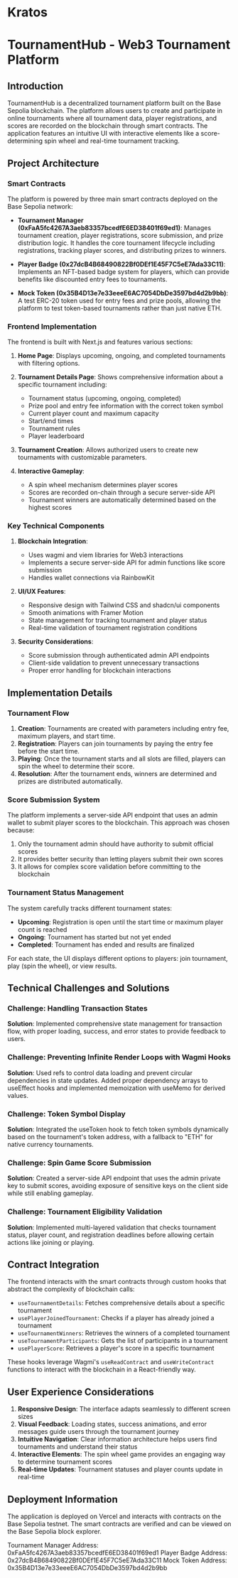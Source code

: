 # Kratos

# TournamentHub - Web3 Tournament Platform

## Introduction

TournamentHub is a decentralized tournament platform built on the Base Sepolia blockchain. The platform allows users to create and participate in online tournaments where all tournament data, player registrations, and scores are recorded on the blockchain through smart contracts. The application features an intuitive UI with interactive elements like a score-determining spin wheel and real-time tournament tracking.

## Project Architecture

### Smart Contracts

The platform is powered by three main smart contracts deployed on the Base Sepolia network:

- **Tournament Manager (0xFaA5fc4267A3aeb83357bcedfE6ED38401f69ed1)**: Manages tournament creation, player registrations, score submission, and prize distribution logic. It handles the core tournament lifecycle including registrations, tracking player scores, and distributing prizes to winners.

- **Player Badge (0x27dcB4B68490822Bf0DEf1E45F7C5eE7Ada33C11)**: Implements an NFT-based badge system for players, which can provide benefits like discounted entry fees to tournaments.

- **Mock Token (0x35B4D13e7e33eeeE6AC7054DbDe3597bd4d2b9bb)**: A test ERC-20 token used for entry fees and prize pools, allowing the platform to test token-based tournaments rather than just native ETH.

### Frontend Implementation

The frontend is built with Next.js and features various sections:

1. **Home Page**: Displays upcoming, ongoing, and completed tournaments with filtering options.

2. **Tournament Details Page**: Shows comprehensive information about a specific tournament including:

   - Tournament status (upcoming, ongoing, completed)
   - Prize pool and entry fee information with the correct token symbol
   - Current player count and maximum capacity
   - Start/end times
   - Tournament rules
   - Player leaderboard

3. **Tournament Creation**: Allows authorized users to create new tournaments with customizable parameters.

4. **Interactive Gameplay**:
   - A spin wheel mechanism determines player scores
   - Scores are recorded on-chain through a secure server-side API
   - Tournament winners are automatically determined based on the highest scores

### Key Technical Components

1. **Blockchain Integration**:

   - Uses wagmi and viem libraries for Web3 interactions
   - Implements a secure server-side API for admin functions like score submission
   - Handles wallet connections via RainbowKit

2. **UI/UX Features**:

   - Responsive design with Tailwind CSS and shadcn/ui components
   - Smooth animations with Framer Motion
   - State management for tracking tournament and player status
   - Real-time validation of tournament registration conditions

3. **Security Considerations**:
   - Score submission through authenticated admin API endpoints
   - Client-side validation to prevent unnecessary transactions
   - Proper error handling for blockchain interactions

## Implementation Details

### Tournament Flow

1. **Creation**: Tournaments are created with parameters including entry fee, maximum players, and start time.
2. **Registration**: Players can join tournaments by paying the entry fee before the start time.
3. **Playing**: Once the tournament starts and all slots are filled, players can spin the wheel to determine their score.
4. **Resolution**: After the tournament ends, winners are determined and prizes are distributed automatically.

### Score Submission System

The platform implements a server-side API endpoint that uses an admin wallet to submit player scores to the blockchain. This approach was chosen because:

1. Only the tournament admin should have authority to submit official scores
2. It provides better security than letting players submit their own scores
3. It allows for complex score validation before committing to the blockchain

### Tournament Status Management

The system carefully tracks different tournament states:

- **Upcoming**: Registration is open until the start time or maximum player count is reached
- **Ongoing**: Tournament has started but not yet ended
- **Completed**: Tournament has ended and results are finalized

For each state, the UI displays different options to players: join tournament, play (spin the wheel), or view results.

## Technical Challenges and Solutions

### Challenge: Handling Transaction States

**Solution**: Implemented comprehensive state management for transaction flow, with proper loading, success, and error states to provide feedback to users.

### Challenge: Preventing Infinite Render Loops with Wagmi Hooks

**Solution**: Used refs to control data loading and prevent circular dependencies in state updates. Added proper dependency arrays to useEffect hooks and implemented memoization with useMemo for derived values.

### Challenge: Token Symbol Display

**Solution**: Integrated the useToken hook to fetch token symbols dynamically based on the tournament's token address, with a fallback to "ETH" for native currency tournaments.

### Challenge: Spin Game Score Submission

**Solution**: Created a server-side API endpoint that uses the admin private key to submit scores, avoiding exposure of sensitive keys on the client side while still enabling gameplay.

### Challenge: Tournament Eligibility Validation

**Solution**: Implemented multi-layered validation that checks tournament status, player count, and registration deadlines before allowing certain actions like joining or playing.

## Contract Integration

The frontend interacts with the smart contracts through custom hooks that abstract the complexity of blockchain calls:

- `useTournamentDetails`: Fetches comprehensive details about a specific tournament
- `usePlayerJoinedTournament`: Checks if a player has already joined a tournament
- `useTournamentWinners`: Retrieves the winners of a completed tournament
- `useTournamentParticipants`: Gets the list of participants in a tournament
- `usePlayerScore`: Retrieves a player's score in a specific tournament

These hooks leverage Wagmi's `useReadContract` and `useWriteContract` functions to interact with the blockchain in a React-friendly way.

## User Experience Considerations

1. **Responsive Design**: The interface adapts seamlessly to different screen sizes
2. **Visual Feedback**: Loading states, success animations, and error messages guide users through the tournament journey
3. **Intuitive Navigation**: Clear information architecture helps users find tournaments and understand their status
4. **Interactive Elements**: The spin wheel game provides an engaging way to determine tournament scores
5. **Real-time Updates**: Tournament statuses and player counts update in real-time

## Deployment Information

The application is deployed on Vercel and interacts with contracts on the Base Sepolia testnet. The smart contracts are verified and can be viewed on the Base Sepolia block explorer.

Tournament Manager Address: 0xFaA5fc4267A3aeb83357bcedfE6ED38401f69ed1
Player Badge Address: 0x27dcB4B68490822Bf0DEf1E45F7C5eE7Ada33C11
Mock Token Address: 0x35B4D13e7e33eeeE6AC7054DbDe3597bd4d2b9bb
